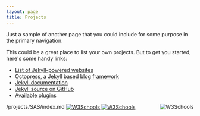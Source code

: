```yaml
---
layout: page
title: Projects
---
```


Just a sample of another page that you could include for some purpose in the primary navigation.

This could be a great place to list your own projects. But to get you started, here's some handy links:

- [List of Jekyll-powered websites](https://github.com/jekyll/jekyll/wiki/Sites)
- [Octopress, a Jekyll based blog framework](https://github.com/octopress/)
- [Jekyll documentation](http://jekyllrb.com/)
- [Jekyll source on GitHub](https://github.com/jekyll/jekyll)
- [Available plugins](http://jekyllrb.com/docs/plugins/#available_plugins)

/projects/SAS/index.md
<a href="/projects/SAS/index.md">
<img align="center" border="0" alt="W3Schools" src="http://www.google.com.au/images/nav_logo7.png">
</a>
<a href="https://www.google.com">
<img align="center" border="0" alt="W3Schools" src="http://www.google.com.au/images/nav_logo7.png">
</a>
<a href="https://www.google.com">
<img align="right" border="0" alt="W3Schools" src="http://www.google.com.au/images/nav_logo7.png">
</a>
